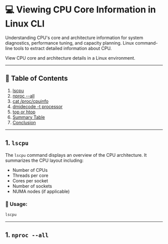 # :computer: Viewing CPU Core Information in Linux CLI

Understanding CPU's core and architecture information for system diagnostics, performance tuning, and capacity planning. Linux command-line tools to extract detailed information about CPU.

View CPU core and architecture details in a Linux environment.

---

## :pushpin: Table of Contents

1. [lscpu](#1-lscpu)
2. [nproc --all](#2-nproc---all)
3. [cat /proc/cpuinfo](#3-cat-proccpuinfo)
4. [dmidecode -t processor](#4-dmidecode--t-processor)
5. [top or htop](#5-top-or-htop)
6. [Summary Table](#6-summary-table)
7. [Conclusion](#7-conclusion)

---

## 1. `lscpu`

The `lscpu` command displays an overview of the CPU architecture. It summarizes the CPU layout including:

- Number of CPUs
- Threads per core
- Cores per socket
- Number of sockets
- NUMA nodes (if applicable)

### 🔧 Usage:
```bash
lscpu
```
---

## 1. `nproc --all`
